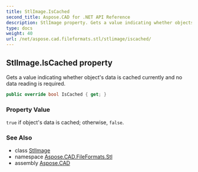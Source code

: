 ```yaml
---
title: StlImage.IsCached
second_title: Aspose.CAD for .NET API Reference
description: StlImage property. Gets a value indicating whether objects data is cached currently and no data reading is required
type: docs
weight: 40
url: /net/aspose.cad.fileformats.stl/stlimage/iscached/
---
```

## StlImage.IsCached property

Gets a value indicating whether object's data is cached currently and no data reading is required.

```csharp
public override bool IsCached { get; }
```

### Property Value

`true` if object's data is cached; otherwise, `false`.

### See Also

* class [StlImage](../)
* namespace [Aspose.CAD.FileFormats.Stl](../../../aspose.cad.fileformats.stl/)
* assembly [Aspose.CAD](../../../)


